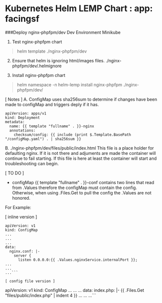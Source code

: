 # Kubernetes Helm LEMP Chart : app: facingsf

###Deploy nginx-phpfpm/dev Dev Environment Minikube

1. Test nginx-phpfpm chart
> helm template ./nginx-phpfpm/dev

2. Ensure that helm is ignoring html/images files.
./nginx-phpfpm/dev/.helmignore

3. Install nginx-phpfpm chart
> helm namespace -n helm-lemp install nginx-phpfpm ./nginx-phpfpm/dev/






[ Notes ]
A. ConfigMap uses sha256sum to determine if changes have been made to configMap and triggers deply if it has.
```
apiVersion: apps/v1
kind: Deployment
metadata:
  name: {{ template "fullname" . }}-nginx
  annotations:
    checksum/config: {{ include (print $.Template.BasePath "/configMap.yaml") . | sha256sum }}
```

B. ./nginx-phpfpm/dev/files/public/index.html
This file is a place holder for defaulting nginx.  If it is not there and adjuments are made the container will continue to fail starting.  If this file is here at least the container will start and troubleshooting can begin. 




[ TO DO ]
* configMap {{ template "fullname" . }}-conf contains two lines that read from .Values therefore the configMap must contain the config.  Otherwise, when using .Files.Get to pull the config the .Values are not honored.

For Example:

[ inline version ] 
```
apiVersion: v1
kind: ConfigMap
...
...
...
data:
  nginx.conf: |-
    server {
      listen 0.0.0.0:{{ .Values.nginxService.internalPort }};
...
...
...```

[ config file version ] 
```
apiVersion: v1
kind: ConfigMap
...
...
...
data:
  index.php: |-
{{ .Files.Get "files/public/index.php" | indent 4 }}
...
...
...```

